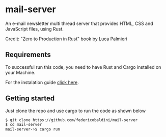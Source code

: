 # mail-server

An e-mail newsletter multi thread server that provides HTML, CSS and JavaScript files, using Rust.

Credit: "Zero to Production in Rust" book by Luca Palmieri

## Requirements

To successful run this code, you need to have Rust and Cargo installed on your Machine.

For the instalation guide [click here](https://www.rust-lang.org/learn/get-started).

## Getting started 

Just clone the repo and use cargo to run the code as shown below 

```bash
$ git clone https://github.com/federicobaldini/mail-server
$ cd mail-server
mail-server->$ cargo run 
```
